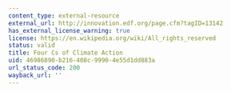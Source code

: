 ```yaml
---
content_type: external-resource
external_url: http://innovation.edf.org/page.cfm?tagID=13142
has_external_license_warning: true
license: https://en.wikipedia.org/wiki/All_rights_reserved
status: valid
title: Four Cs of Climate Action
uid: 46986890-b216-408c-9990-4e55d1dd883a
url_status_code: 200
wayback_url: ''
---
```

